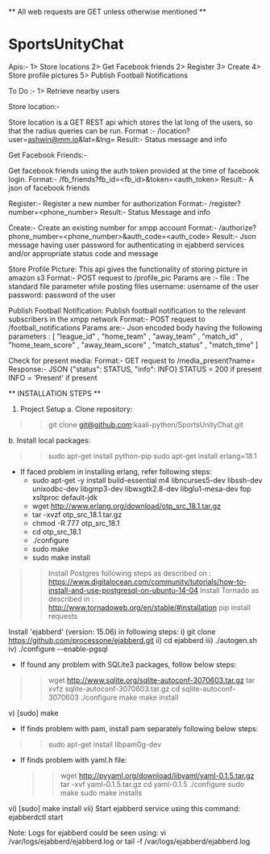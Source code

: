 ** All web requests are GET unless otherwise mentioned ** 

# SportsUnityChat
Apis:- 
1> Store locations
2> Get Facebook friends 
2> Register
3> Create
4> Store profile pictures
5> Publish Football Notifications

To Do :-
1> Retrieve nearby users 

Store location:-

Store location is a GET REST api which stores the lat long of the users, so that the radius queries can be run.
Format :- <ip>/location?user=ashwin@mm.io&lat=<latitude coordinates>&lng=<longtitude coordinates>
Result:- Status message and info 

Get Facebook Friends:-

Get facebook friends using the auth token provided at the time of facebook login.
Format:-  <ip>/fb_friends?fb_id=<fb_id>&token=<auth_token>
Result:- A json of facebook friends 

Register:-
Register a new number for authorization
Format:- <ip>/register?number=<phone_number>
Result:- Status Message and info

Create:-
Create an existing number for xmpp account
Format:- <ip>/authorize?phone_number=<phone_number>&auth_code=<auth_code>
Result:- Json message having user password for authenticating in ejabberd services and/or appropriate status code and message 

Store Profile Picture:
This api gives the functionality of storing picture in amazon s3
Format:- POST request to <ip>/profile_pic
Params are :-
file : The standard file parameter while posting files 
username: username of the user
password: password of the user

Publish Football Notification:
Publish football notification to the relevant subscribers in the xmpp network
Format:- POST request to <ip>/football_notifications
Params are:- 
Json encoded body having the following parameters :
	[
		"league_id" ,
		"home_team" ,
		"away_team" ,
		"match_id" ,
		"home_team_score" ,
		"away_team_score" ,
		"match_status" ,
		"match_time"
	] 


Check for present media: 
Format:- GET request to <ip>/media_present?name=<md5 name>
Response:- JSON {"status": STATUS, "info": INFO}
STATUS = 200 if present
INFO = 'Present' if present

** INSTALLATION STEPS **

1. Project Setup
a. Clone repository:
>> git clone git@github.com:kaali-python/SportsUnityChat.git

b. Install local packages:
>> sudo apt-get install python-pip
>> sudo apt-get install erlang=18.1

* If faced problem in installing erlang, refer following steps:
    * sudo apt-get -y install build-essential m4 libncurses5-dev libssh-dev unixodbc-dev libgmp3-dev libwxgtk2.8-dev libglu1-mesa-dev fop xsltproc default-jdk
     * wget http://www.erlang.org/download/otp_src_18.1.tar.gz
     * tar -xvzf otp_src_18.1.tar.gz
     * chmod -R 777 otp_src_18.1
     * cd otp_src_18.1
     * ./configure
     * sudo make
     * sudo make install

>> Install Postgres following steps as described on : https://www.digitalocean.com/community/tutorials/how-to-install-and-use-postgresql-on-ubuntu-14-04
>> Install Tornado as described in : http://www.tornadoweb.org/en/stable/#installation
>> pip install requests

Install 'ejabberd' (version: 15.06) in following steps:
i) git clone https://github.com/processone/ejabberd.git
ii) cd ejabberd
iii) ./autogen.sh
iv) ./configure --enable-pgsql

* If found any problem with SQLite3 packages, follow below steps:
 >> wget http://www.sqlite.org/sqlite-autoconf-3070603.tar.gz
 >> tar xvfz sqlite-autoconf-3070603.tar.gz
 >> cd sqlite-autoconf-3070603
 >> ./configure
 >> make
 >> make install

v) [sudo] make

* If finds problem with pam, install pam separately following below steps:
 >> sudo apt-get install libpam0g-dev

* If finds problem with yaml.h file:
  >> wget http://pyyaml.org/download/libyaml/yaml-0.1.5.tar.gz
  >> tar -xvf yaml-0.1.5.tar.gz
  >> cd yaml-0.1.5
  >> ./configure
  >> sudo make
  >> sudo make installs

vi) [sudo] make install
vii) Start ejabberd service using this command: ejabberdctl start

Note: Logs for ejabberd could be seen using: vi /var/logs/ejabberd/ejabberd.log or tail -f /var/logs/ejabberd/ejabberd.log
